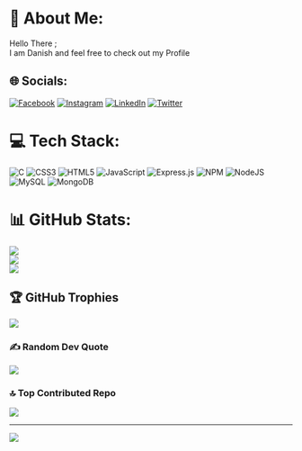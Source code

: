 # 💫 About Me:
Hello There ;<br>I am Danish and feel free to check out my Profile


## 🌐 Socials:
[![Facebook](https://img.shields.io/badge/Facebook-%231877F2.svg?logo=Facebook&logoColor=white)](https://www.facebook.com/profile.php?id=100010177694434) [![Instagram](https://img.shields.io/badge/Instagram-%23E4405F.svg?logo=Instagram&logoColor=white)](https://www.instagram.com/danish.bashir_/) [![LinkedIn](https://img.shields.io/badge/LinkedIn-%230077B5.svg?logo=linkedin&logoColor=white)](https://in.linkedin.com/in/danish-sofi-184318234?trk=public_profile_browsemap) [![Twitter](https://img.shields.io/badge/Twitter-%231DA1F2.svg?logo=Twitter&logoColor=white)](https://twitter.com/DanishBashir_?t=pKWFeJooAqUr6efxCp0-Iw&s=08) 

# 💻 Tech Stack:
![C](https://img.shields.io/badge/c-%2300599C.svg?style=for-the-badge&logo=c&logoColor=white) ![CSS3](https://img.shields.io/badge/css3-%231572B6.svg?style=for-the-badge&logo=css3&logoColor=white) ![HTML5](https://img.shields.io/badge/html5-%23E34F26.svg?style=for-the-badge&logo=html5&logoColor=white) ![JavaScript](https://img.shields.io/badge/javascript-%23323330.svg?style=for-the-badge&logo=javascript&logoColor=%23F7DF1E) ![Express.js](https://img.shields.io/badge/express.js-%23404d59.svg?style=for-the-badge&logo=express&logoColor=%2361DAFB) ![NPM](https://img.shields.io/badge/NPM-%23CB3837.svg?style=for-the-badge&logo=npm&logoColor=white) ![NodeJS](https://img.shields.io/badge/node.js-6DA55F?style=for-the-badge&logo=node.js&logoColor=white) ![MySQL](https://img.shields.io/badge/mysql-%2300000f.svg?style=for-the-badge&logo=mysql&logoColor=white) ![MongoDB](https://img.shields.io/badge/MongoDB-%234ea94b.svg?style=for-the-badge&logo=mongodb&logoColor=white)
# 📊 GitHub Stats:
![](https://github-readme-stats.vercel.app/api?username=DanishSofii&theme=synthwave&hide_border=true&include_all_commits=false&count_private=false)<br/>
![](https://github-readme-streak-stats.herokuapp.com/?user=DanishSofii&theme=synthwave&hide_border=true)<br/>
![](https://github-readme-stats.vercel.app/api/top-langs/?username=DanishSofii&theme=synthwave&hide_border=true&include_all_commits=false&count_private=false&layout=compact)

## 🏆 GitHub Trophies
![](https://github-profile-trophy.vercel.app/?username=DanishSofii&theme=radical&no-frame=true&no-bg=true&margin-w=4)

### ✍️ Random Dev Quote
![](https://quotes-github-readme.vercel.app/api?type=horizontal&theme=radical)

### 🔝 Top Contributed Repo
![](https://github-contributor-stats.vercel.app/api?username=DanishSofii&limit=5&theme=dark&combine_all_yearly_contributions=true)

---
[![](https://visitcount.itsvg.in/api?id=DanishSofii&icon=1&color=1)](https://visitcount.itsvg.in)

<!-- Proudly created with GPRM ( https://gprm.itsvg.in ) -->

